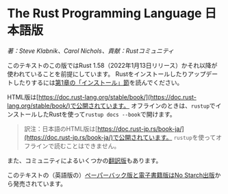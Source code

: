 <!--
# The Rust Programming Language
-->
# The Rust Programming Language 日本語版

<!--
*by Steve Klabnik and Carol Nichols, with contributions from the Rust Community*
-->
*著：Steve Klabnik、Carol Nichols、貢献：Rustコミュニティ*

<!--
This version of the text assumes you’re using Rust 1.58 (released 2022-01-13)
or later. See the [“Installation” section of Chapter 1][install]
to install or update Rust.
-->
このテキストのこの版ではRust 1.58（2022年1月13日リリース）かそれ以降が使われていることを前提にしています。
Rustをインストールしたりアップデートしたりするには[第1章の「インストール」節][install]を読んでください。

<!--
The HTML format is available online at
[https://doc.rust-lang.org/stable/book/](https://doc.rust-lang.org/stable/book/)
and offline with installations of Rust made with `rustup`; run `rustup docs
--book` to open.
-->
HTML版は[https://doc.rust-lang.org/stable/book/](https://doc.rust-lang.org/stable/book/)で公開されています。
オフラインのときは、`rustup`でインストールしたRustを使って`rustup docs --book`で開けます。

> 訳注：日本語のHTML版は[https://doc.rust-jp.rs/book-ja/](https://doc.rust-jp.rs/book-ja/)で公開されています。
> `rustup`を使ってオフラインで読むことはできません。

<!--
Several community [translations] are also available.
-->
また、コミュニティによるいくつかの[翻訳版][translations]もあります。

<!--
This text is available in [paperback and ebook format from No Starch
Press][nsprust].
-->
このテキストの（英語版の）[ペーパーバック版と電子書籍版はNo Starch出版][nsprust]から発売されています。


[install]: ch01-01-installation.html
[editions]: appendix-05-editions.html
[nsprust]: https://nostarch.com/rust
[translations]: appendix-06-translation.html
